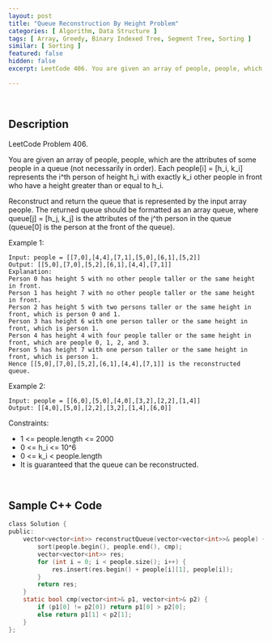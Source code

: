```yaml
---
layout: post
title: "Queue Reconstruction By Height Problem"
categories: [ Algorithm, Data Structure ]
tags: [ Array, Greedy, Binary Indexed Tree, Segment Tree, Sorting ]
similar: [ Sorting ]
featured: false
hidden: false
excerpt: LeetCode 406. You are given an array of people, people, which are the attributes of some people in a queue (not necessarily in order). Each people[i] = [h_i, k_i] represents the i^th person of height h_i with exactly k_i other people in front who have a height greater than or equal to h_i.

---
```


<br />

## Description

LeetCode Problem 406.

You are given an array of people, people, which are the attributes of some people in a queue (not necessarily in order). Each people[i] = [h_i, k_i] represents the i^th person of height h_i with exactly k_i other people in front who have a height greater than or equal to h_i.

Reconstruct and return the queue that is represented by the input array people. The returned queue should be formatted as an array queue, where queue[j] = [h_j, k_j] is the attributes of the j^th person in the queue (queue[0] is the person at the front of the queue).

Example 1:
```
Input: people = [[7,0],[4,4],[7,1],[5,0],[6,1],[5,2]]
Output: [[5,0],[7,0],[5,2],[6,1],[4,4],[7,1]]
Explanation:
Person 0 has height 5 with no other people taller or the same height in front.
Person 1 has height 7 with no other people taller or the same height in front.
Person 2 has height 5 with two persons taller or the same height in front, which is person 0 and 1.
Person 3 has height 6 with one person taller or the same height in front, which is person 1.
Person 4 has height 4 with four people taller or the same height in front, which are people 0, 1, 2, and 3.
Person 5 has height 7 with one person taller or the same height in front, which is person 1.
Hence [[5,0],[7,0],[5,2],[6,1],[4,4],[7,1]] is the reconstructed queue.
```

Example 2:
```
Input: people = [[6,0],[5,0],[4,0],[3,2],[2,2],[1,4]]
Output: [[4,0],[5,0],[2,2],[3,2],[1,4],[6,0]]
```

Constraints:
* 1 <= people.length <= 2000
* 0 <= h_i <= 10^6
* 0 <= k_i < people.length
* It is guaranteed that the queue can be reconstructed.

<br />

## Sample C++ Code


```c
class Solution {
public:
    vector<vector<int>> reconstructQueue(vector<vector<int>>& people) {
        sort(people.begin(), people.end(), cmp);
        vector<vector<int>> res;
        for (int i = 0; i < people.size(); i++) {
            res.insert(res.begin() + people[i][1], people[i]);
        }
        return res;
    }
    static bool cmp(vector<int>& p1, vector<int>& p2) {
        if (p1[0] != p2[0]) return p1[0] > p2[0];
        else return p1[1] < p2[1];
    }
};
```


